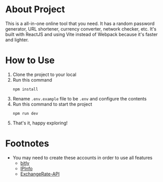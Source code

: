 # About Project

This is a all-in-one online tool that you need. It has a random password generator, URL shortener, currency converter, network checker, etc. It's built with ReactJS and using Vite instead of Webpack because it's faster and lighter.

# How to Use

1. Clone the project to your local
2. Run this command
   ```
   npm install
   ```
3. Rename `.env.example` file to be `.env` and configure the contents
4. Run this command to start the project
   ```
   npm run dev
   ```
5. That's it, happy exploring!

# Footnotes

- You may need to create these accounts in order to use all features
  - <a href="https://bitly.com/">bitly</a>
  - <a href="https://ipinfo.io/">IPInfo</a>
  - <a href="https://www.exchangerate-api.com/">ExchangeRate-API</a>
